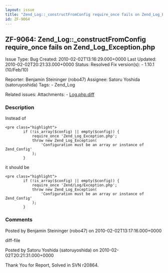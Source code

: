 ```yaml
---
layout: issue
title: "Zend_Log::_constructFromConfig require_once fails on Zend_Log_Exception.php"
id: ZF-9064
---
```


ZF-9064: Zend\_Log::\_constructFromConfig require\_once fails on Zend\_Log\_Exception.php
-----------------------------------------------------------------------------------------

 Issue Type: Bug Created: 2010-02-02T13:16:29.000+0000 Last Updated: 2010-02-02T20:21:33.000+0000 Status: Resolved Fix version(s): - 1.10.1 (10/Feb/10)
 
 Reporter:  Benjamin Steininger (robo47)  Assignee:  Satoru Yoshida (satoruyoshida)  Tags: - Zend\_Log
 
 Related issues: 
 Attachments: - [Log.php.diff](/issues/secure/attachment/12701/Log.php.diff)
 
### Description

Instead of

 
    <pre class="highlight">
            if (!is_array($config) || empty($config)) {
                require_once 'Zend_Log_Exception.php';
                throw new Zend_Log_Exception(
                    'Configuration must be an array or instance of Zend_Config'
                );
            }


it should be

 
    <pre class="highlight">
            if (!is_array($config) || empty($config)) {
                require_once 'Zend/Log/Exception.php';
                throw new Zend_Log_Exception(
                    'Configuration must be an array or instance of Zend_Config'
                );
            }


 

 

### Comments

Posted by Benjamin Steininger (robo47) on 2010-02-02T13:17:16.000+0000

diff-file

 

 

Posted by Satoru Yoshida (satoruyoshida) on 2010-02-02T20:21:31.000+0000

Thank You for Report, Solved in SVN r20864.

 

 